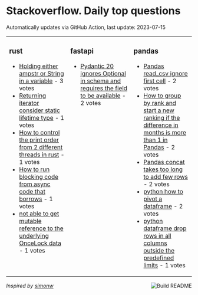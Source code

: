 # Stackoverflow. Daily top questions 

Automatically updates via GitHub Action, last update: <!-- date starts -->2023-07-15<!-- date ends -->


<table><tr><td valign="top" width="33%">

### rust
<!-- rust starts -->
* [Holding either ampstr or String in a variable](https://stackoverflow.com/questions/76687841/holding-either-str-or-string-in-a-variable) - 3 votes
* [Returning iterator consider static lifetime type](https://stackoverflow.com/questions/76686451/returning-iterator-consider-static-lifetime-type) - 1 votes
* [How to control the print order from 2 different threads in rust](https://stackoverflow.com/questions/76695567/how-to-control-the-print-order-from-2-different-threads-in-rust) - 1 votes
* [How to run blocking code from async code that borrows](https://stackoverflow.com/questions/76695198/how-to-run-blocking-code-from-async-code-that-borrows) - 1 votes
* [not able to get mutable reference to the underlying OnceLock data](https://stackoverflow.com/questions/76693831/not-able-to-get-mutable-reference-to-the-underlying-oncelock-data) - 1 votes
<!-- rust ends -->
</td><td valign="top" width="34%">


### fastapi
<!-- fastapi starts -->
* [Pydantic 20 ignores Optional in schema and requires the field to be available](https://stackoverflow.com/questions/76690463/pydantic-2-0-ignores-optional-in-schema-and-requires-the-field-to-be-available) - 2 votes
<!-- fastapi ends -->
</td><td valign="top" width="34%">


### pandas
<!-- pandas starts -->
* [Pandas read_csv ignore first cell](https://stackoverflow.com/questions/76689146/pandas-read-csv-ignore-first-cell) - 2 votes
* [How to group by rank and start a new ranking if the difference in months is more than 1 in Pandas](https://stackoverflow.com/questions/76687425/how-to-group-by-rank-and-start-a-new-ranking-if-the-difference-in-months-is-more) - 2 votes
* [Pandas concat takes too long to add few rows](https://stackoverflow.com/questions/76690913/pandas-concat-takes-too-long-to-add-few-rows) - 2 votes
* [python how to pivot a dataframe](https://stackoverflow.com/questions/76686817/python-how-to-pivot-a-dataframe) - 2 votes
* [python dataframe drop rows in all columns outside the predefined limits](https://stackoverflow.com/questions/76689909/python-dataframe-drop-rows-in-all-columns-outside-the-predefined-limits) - 1 votes
<!-- pandas ends -->
</td></tr></table>

<a href="https://github.com/hp0404/hp0404/actions"><img src="https://github.com/hp0404/hp0404/workflows/Build%20README/badge.svg" align="right" alt="Build README"></a> <p>*Inspired by  [simonw](https://github.com/simonw/simonw)*</p>
